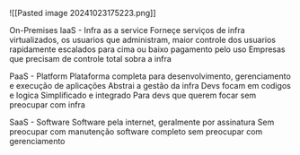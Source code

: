 ![[Pasted image 20241023175223.png]]

On-Premises
IaaS - Infra as a service
	Forneçe serviços de infra virtualizados, os usuarios que administram, maior controle dos usuarios
	rapidamente escalados para cima ou baixo
	pagamento pelo uso
	Empresas que precisam de controle total sobra a infra
	
PaaS - Platform
	Plataforma completa para desenvolvimento, gerenciamento e execução de aplicações
	Abstrai a gestão da infra
	Devs focam em codigos e logica
	Simplificado e integrado
	Para devs que querem focar sem preocupar com infra
	
SaaS - Software
	Software pela internet, geralmente por assinatura
	Sem preocupar com manutenção
	software completo sem preocupar com gerenciamento


